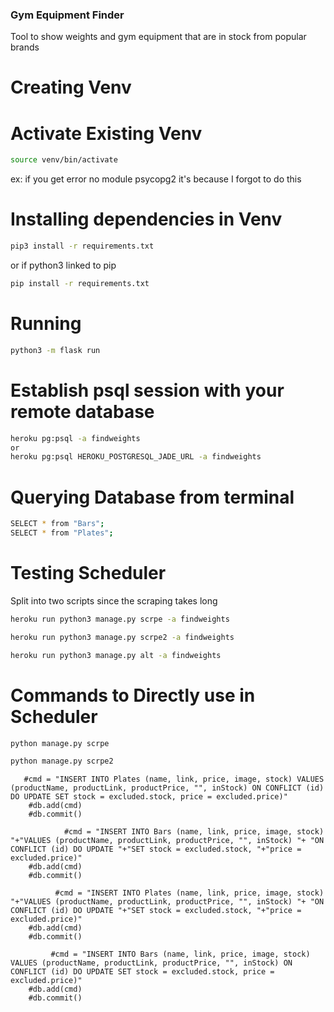 ### Gym Equipment Finder
Tool to show weights and gym equipment that are in stock from popular brands

# Creating Venv

# Activate Existing Venv
```bash
source venv/bin/activate
```
ex: if you get error no module psycopg2 it's because I forgot to do this

# Installing dependencies in Venv
```bash
pip3 install -r requirements.txt
```
or if python3 linked to pip
```bash
pip install -r requirements.txt
```

# Running
```bash
python3 -m flask run
```

# Establish psql session with your remote database
```bash
heroku pg:psql -a findweights
or
heroku pg:psql HEROKU_POSTGRESQL_JADE_URL -a findweights
```

# Querying Database from terminal
```bash
SELECT * from "Bars";
SELECT * from "Plates";
```

# Testing Scheduler 
Split into two scripts since the scraping takes long
```bash
heroku run python3 manage.py scrpe -a findweights
```
```bash
heroku run python3 manage.py scrpe2 -a findweights
```
```bash
heroku run python3 manage.py alt -a findweights
```

# Commands to Directly use in Scheduler
```bash
python manage.py scrpe
```
```bash
python manage.py scrpe2
```


       #cmd = "INSERT INTO Plates (name, link, price, image, stock) VALUES (productName, productLink, productPrice, "", inStock) ON CONFLICT (id) DO UPDATE SET stock = excluded.stock, price = excluded.price)"
        #db.add(cmd)
        #db.commit()

                #cmd = "INSERT INTO Bars (name, link, price, image, stock) "+"VALUES (productName, productLink, productPrice, "", inStock) "+ "ON CONFLICT (id) DO UPDATE "+"SET stock = excluded.stock, "+"price = excluded.price)"
        #db.add(cmd)
        #db.commit()

              #cmd = "INSERT INTO Plates (name, link, price, image, stock) "+"VALUES (productName, productLink, productPrice, "", inStock) "+ "ON CONFLICT (id) DO UPDATE "+"SET stock = excluded.stock, "+"price = excluded.price)"
        #db.add(cmd)
        #db.commit()

             #cmd = "INSERT INTO Bars (name, link, price, image, stock) VALUES (productName, productLink, productPrice, "", inStock) ON CONFLICT (id) DO UPDATE SET stock = excluded.stock, price = excluded.price)"
        #db.add(cmd)
        #db.commit()